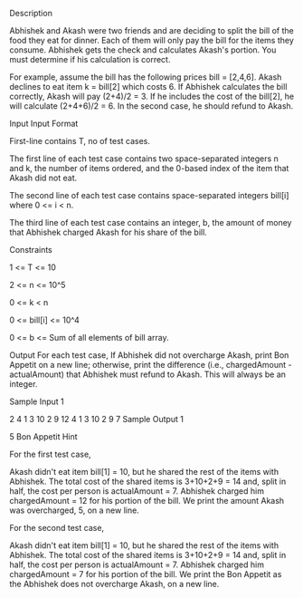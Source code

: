 Description

Abhishek and Akash were two friends and are deciding to split the bill of the food they eat for dinner. Each of them will only pay the bill for the items they consume. Abhishek gets the check and calculates Akash's portion. You must determine if his calculation is correct.

For example, assume the bill has the following prices bill = [2,4,6]. Akash declines to eat item k = bill[2] which costs 6. If Abhishek calculates the bill correctly, Akash will pay (2+4)/2 = 3. If he includes the cost of the bill[2], he will calculate (2+4+6)/2 = 6. In the second case, he should refund to Akash.


Input
Input Format

First-line contains T, no of test cases.

The first line of each test case contains two space-separated integers n and k, the number of items ordered, and the 0-based index of the item that Akash did not eat.

The second line of each test case contains space-separated integers bill[i] where 0 <= i < n.

The third line of each test case contains an integer, b, the amount of money that Abhishek charged Akash for his share of the bill.

Constraints

1 <= T <= 10

2 <= n <= 10^5

0 <= k < n

0 <= bill[i] <= 10^4

0 <= b <= Sum of all elements of bill array.


Output
For each test case, If Abhishek did not overcharge Akash, print Bon Appetit on a new line; otherwise, print the difference (i.e., chargedAmount - actualAmount) that Abhishek must refund to Akash. This will always be an integer.


Sample Input 1 

2
4 1
3 10 2 9
12
4 1
3 10 2 9
7
Sample Output 1

5
Bon Appetit
Hint

For the first test case,

Akash didn't eat item bill[1] = 10, but he shared the rest of the items with Abhishek. The total cost of the shared items is 3+10+2+9 = 14 and, split in half, the cost per person is actualAmount = 7. Abhishek charged him chargedAmount = 12 for his portion of the bill. We print the amount Akash was overcharged, 5, on a new line.

For the second test case,

Akash didn't eat item bill[1] = 10, but he shared the rest of the items with Abhishek. The total cost of the shared items is 3+10+2+9 = 14 and, split in half, the cost per person is actualAmount = 7. Abhishek charged him chargedAmount = 7 for his portion of the bill. We print the Bon Appetit as the Abhishek does not overcharge Akash, on a new line.
